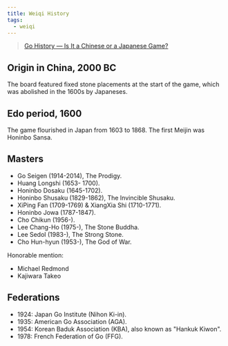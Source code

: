 ```yaml
---
title: Weiqi History
tags:
  - weiqi
---
```


> [Go History — Is It a Chinese or a Japanese Game?](https://www.youtube.com/watch?v=EN10EHNdJjQ)

## Origin in China, 2000 BC

The board featured fixed stone placements at the start of the game, which was abolished in the 1600s by Japaneses.

## Edo period, 1600

The game flourished in Japan from 1603 to 1868.
The first Meijin was Honinbo Sansa.

## Masters

- Go Seigen (1914-2014), The Prodigy.
- Huang Longshi (1653- 1700).
- Honinbo Dosaku (1645-1702).
- Honinbo Shusaku (1829-1862), The Invincible Shusaku.
- XiPing Fan (1709-1769) & XiangXia Shi (1710-1771).
- Honinbo Jowa (1787-1847).
- Cho Chikun (1956-).
- Lee Chang-Ho (1975-), The Stone Buddha.
- Lee Sedol (1983-), The Strong Stone.
- Cho Hun-hyun (1953-), The God of War.

Honorable mention:
- Michael Redmond
- Kajiwara Takeo

## Federations

- 1924: Japan Go Institute (Nihon Ki-in).
- 1935: American Go Association (AGA).
- 1954: Korean Baduk Association (KBA), also known as "Hankuk Kiwon".
- 1978: French Federation of Go (FFG).
